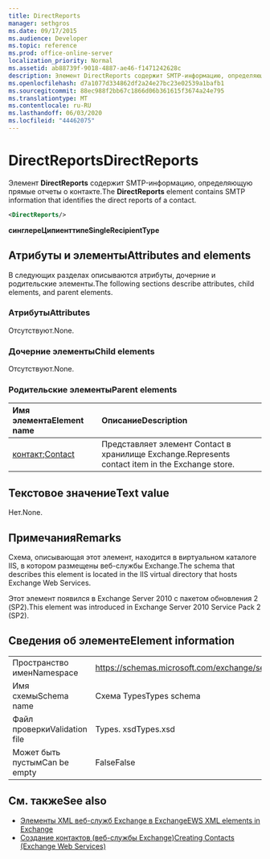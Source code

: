 ```yaml
---
title: DirectReports
manager: sethgros
ms.date: 09/17/2015
ms.audience: Developer
ms.topic: reference
ms.prod: office-online-server
localization_priority: Normal
ms.assetid: ab88739f-9018-4887-ae46-f1471242628c
description: Элемент DirectReports содержит SMTP-информацию, определяющую прямые отчеты о контакте.
ms.openlocfilehash: d7a1077d334862df2a24e27bc23e02539a1bafb1
ms.sourcegitcommit: 88ec988f2bb67c1866d06b361615f3674a24e795
ms.translationtype: MT
ms.contentlocale: ru-RU
ms.lasthandoff: 06/03/2020
ms.locfileid: "44462075"
---
```

# <a name="directreports"></a><span data-ttu-id="c0103-103">DirectReports</span><span class="sxs-lookup"><span data-stu-id="c0103-103">DirectReports</span></span>

<span data-ttu-id="c0103-104">Элемент **DirectReports** содержит SMTP-информацию, определяющую прямые отчеты о контакте.</span><span class="sxs-lookup"><span data-stu-id="c0103-104">The **DirectReports** element contains SMTP information that identifies the direct reports of a contact.</span></span> 
  
```XML
<DirectReports/>
```

 <span data-ttu-id="c0103-105">**синглереЦипиенттипе**</span><span class="sxs-lookup"><span data-stu-id="c0103-105">**SingleRecipientType**</span></span>
## <a name="attributes-and-elements"></a><span data-ttu-id="c0103-106">Атрибуты и элементы</span><span class="sxs-lookup"><span data-stu-id="c0103-106">Attributes and elements</span></span>

<span data-ttu-id="c0103-107">В следующих разделах описываются атрибуты, дочерние и родительские элементы.</span><span class="sxs-lookup"><span data-stu-id="c0103-107">The following sections describe attributes, child elements, and parent elements.</span></span>
  
### <a name="attributes"></a><span data-ttu-id="c0103-108">Атрибуты</span><span class="sxs-lookup"><span data-stu-id="c0103-108">Attributes</span></span>

<span data-ttu-id="c0103-109">Отсутствуют.</span><span class="sxs-lookup"><span data-stu-id="c0103-109">None.</span></span>
  
### <a name="child-elements"></a><span data-ttu-id="c0103-110">Дочерние элементы</span><span class="sxs-lookup"><span data-stu-id="c0103-110">Child elements</span></span>

<span data-ttu-id="c0103-111">Отсутствуют.</span><span class="sxs-lookup"><span data-stu-id="c0103-111">None.</span></span>
  
### <a name="parent-elements"></a><span data-ttu-id="c0103-112">Родительские элементы</span><span class="sxs-lookup"><span data-stu-id="c0103-112">Parent elements</span></span>

|<span data-ttu-id="c0103-113">**Имя элемента**</span><span class="sxs-lookup"><span data-stu-id="c0103-113">**Element name**</span></span>|<span data-ttu-id="c0103-114">**Описание**</span><span class="sxs-lookup"><span data-stu-id="c0103-114">**Description**</span></span>|
|:-----|:-----|
|<span data-ttu-id="c0103-115">[контакт](contact.md);</span><span class="sxs-lookup"><span data-stu-id="c0103-115">[Contact](contact.md)</span></span> <br/> |<span data-ttu-id="c0103-116">Представляет элемент Contact в хранилище Exchange.</span><span class="sxs-lookup"><span data-stu-id="c0103-116">Represents contact item in the Exchange store.</span></span>  <br/> |
   
## <a name="text-value"></a><span data-ttu-id="c0103-117">Текстовое значение</span><span class="sxs-lookup"><span data-stu-id="c0103-117">Text value</span></span>

<span data-ttu-id="c0103-118">Нет.</span><span class="sxs-lookup"><span data-stu-id="c0103-118">None.</span></span>
  
## <a name="remarks"></a><span data-ttu-id="c0103-119">Примечания</span><span class="sxs-lookup"><span data-stu-id="c0103-119">Remarks</span></span>

<span data-ttu-id="c0103-120">Схема, описывающая этот элемент, находится в виртуальном каталоге IIS, в котором размещены веб-службы Exchange.</span><span class="sxs-lookup"><span data-stu-id="c0103-120">The schema that describes this element is located in the IIS virtual directory that hosts Exchange Web Services.</span></span>
  
<span data-ttu-id="c0103-121">Этот элемент появился в Exchange Server 2010 с пакетом обновления 2 (SP2).</span><span class="sxs-lookup"><span data-stu-id="c0103-121">This element was introduced in Exchange Server 2010 Service Pack 2 (SP2).</span></span>
  
## <a name="element-information"></a><span data-ttu-id="c0103-122">Сведения об элементе</span><span class="sxs-lookup"><span data-stu-id="c0103-122">Element information</span></span>

|||
|:-----|:-----|
|<span data-ttu-id="c0103-123">Пространство имен</span><span class="sxs-lookup"><span data-stu-id="c0103-123">Namespace</span></span>  <br/> |https://schemas.microsoft.com/exchange/services/2006/types  <br/> |
|<span data-ttu-id="c0103-124">Имя схемы</span><span class="sxs-lookup"><span data-stu-id="c0103-124">Schema name</span></span>  <br/> |<span data-ttu-id="c0103-125">Схема Types</span><span class="sxs-lookup"><span data-stu-id="c0103-125">Types schema</span></span>  <br/> |
|<span data-ttu-id="c0103-126">Файл проверки</span><span class="sxs-lookup"><span data-stu-id="c0103-126">Validation file</span></span>  <br/> |<span data-ttu-id="c0103-127">Types. xsd</span><span class="sxs-lookup"><span data-stu-id="c0103-127">Types.xsd</span></span>  <br/> |
|<span data-ttu-id="c0103-128">Может быть пустым</span><span class="sxs-lookup"><span data-stu-id="c0103-128">Can be empty</span></span>  <br/> |<span data-ttu-id="c0103-129">False</span><span class="sxs-lookup"><span data-stu-id="c0103-129">False</span></span>  <br/> |
   
## <a name="see-also"></a><span data-ttu-id="c0103-130">См. также</span><span class="sxs-lookup"><span data-stu-id="c0103-130">See also</span></span>

- [<span data-ttu-id="c0103-131">Элементы XML веб-служб Exchange в Exchange</span><span class="sxs-lookup"><span data-stu-id="c0103-131">EWS XML elements in Exchange</span></span>](ews-xml-elements-in-exchange.md)
- [<span data-ttu-id="c0103-132">Создание контактов (веб-службы Exchange)</span><span class="sxs-lookup"><span data-stu-id="c0103-132">Creating Contacts (Exchange Web Services)</span></span>](https://msdn.microsoft.com/library/4845917e-70d1-481c-bbd7-011ec6571789%28Office.15%29.aspx)

